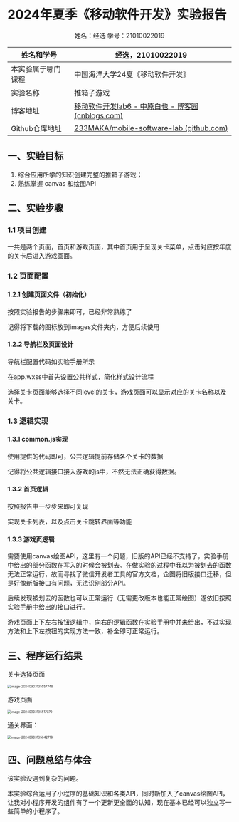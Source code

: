 # 2024年夏季《移动软件开发》实验报告



<center>姓名：经选  学号：21010022019</center>

| 姓名和学号         | 经选，21010022019                                            |
| ------------------ | ------------------------------------------------------------ |
| 本实验属于哪门课程 | 中国海洋大学24夏《移动软件开发》                             |
| 实验名称           | 推箱子游戏                                                   |
| 博客地址           | [移动软件开发lab6 - 中原白也 - 博客园 (cnblogs.com)](https://www.cnblogs.com/makabakaJ/articles/18394385) |
| Github仓库地址     | [233MAKA/mobile-software-lab (github.com)](https://github.com/233MAKA/mobile-software-lab) |



## **一、实验目标**

1. 综合应用所学的知识创建完整的推箱子游戏；
1. 熟练掌握 canvas 和绘图API

## 二、实验步骤

### 1.1 项目创建

一共是两个页面，首页和游戏页面，其中首页用于呈现关卡菜单，点击对应按年度的关卡后进入游戏画面。

### 1.2 页面配置

#### 1.2.1 创建页面文件（初始化）

按照实验报告的步骤来即可，已经非常熟练了

记得将下载的图标放到images文件夹内，方便后续使用

#### 1.2.2 导航栏及页面设计

导航栏配置代码如实验手册所示

在app.wxss中首先设置公共样式，简化样式设计流程

选择关卡页面能够选择不同level的关卡，游戏页面可以显示对应的关卡名称以及关卡。

### 1.3 逻辑实现

#### 1.3.1 common.js实现

使用提供的代码即可，公共逻辑提前存储各个关卡的数据

记得将公共逻辑接口接入游戏的js中，不然无法正确获得数据。

#### 1.3.2 首页逻辑

按照报告中一步步来即可复现

实现关卡列表，以及点击关卡跳转界面等功能

#### 1.3.3 游戏页逻辑

需要使用canvas绘图API，这里有一个问题，旧版的API已经不支持了，实验手册中给出的部分函数在写入的时候会被划去。在做实验的过程中我以为被划去的函数无法正常运行，故而寻找了微信开发者工具的官方文档，企图将旧版接口迁移，但是好像新版接口有问题，无法识别部分API。

后续发现被划去的函数也可以正常运行（无需更改版本也能正常绘图）遂依旧按照实验手册中给出的接口进行。

游戏页面上下左右按钮逻辑中，向右的逻辑函数在实验手册中并未给出，不过实现方法和上下左按钮的实现方法一致，补全即可正常运行。



## 三、程序运行结果

关卡选择页面

<img src="D:\AAA中国海洋大学\11_2024夏\移动软件开发\lab6\lab6-实验报告_image\image-20240903135557748.png" alt="image-20240903135557748" style="zoom:50%;" />

游戏页面

<img src="D:\AAA中国海洋大学\11_2024夏\移动软件开发\lab6\lab6-实验报告_image\image-20240903135517070.png" alt="image-20240903135517070" style="zoom:50%;" />

通关界面：

<img src="D:\AAA中国海洋大学\11_2024夏\移动软件开发\lab6\lab6-实验报告_image\image-20240903135642719.png" alt="image-20240903135642719" style="zoom:50%;" />

## 四、问题总结与体会

该实验没遇到复杂的问题。

本实验综合运用了小程序的基础知识和各类API，同时新加入了canvas绘图API，让我对小程序开发的组件有了一个更新更全面的认知，现在基本已经可以独立写一些简单的小程序了。
